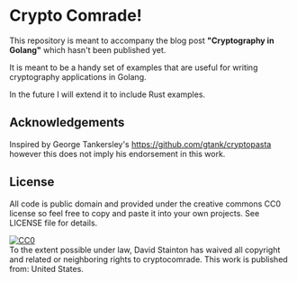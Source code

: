 
Crypto Comrade!
===============

This repository is meant to accompany the blog post **"Cryptography in Golang"**
which hasn't been published yet.

It is meant to be a handy set of examples that are useful
for writing cryptography applications in Golang.

In the future I will extend it to include Rust examples.


Acknowledgements
----------------

Inspired by George Tankersley's https://github.com/gtank/cryptopasta
however this does not imply his endorsement in this work.

License
-------

All code is public domain and provided under the creative commons CC0 license so
feel free to copy and paste it into your own projects. See LICENSE file for details.


<p xmlns:dct="http://purl.org/dc/terms/" xmlns:vcard="http://www.w3.org/2001/vcard-rdf/3.0#">
  <a rel="license"
     href="http://creativecommons.org/publicdomain/zero/1.0/">
    <img src="http://i.creativecommons.org/p/zero/1.0/88x31.png" style="border-style: none;" alt="CC0" />
  </a>
  <br />
  To the extent possible under law,
  <span resource="[_:publisher]" rel="dct:publisher">
    <span property="dct:title">David Stainton</span></span>
  has waived all copyright and related or neighboring rights to
  <span property="dct:title">cryptocomrade</span>.
This work is published from:
<span property="vcard:Country" datatype="dct:ISO3166"
      content="US" about="[_:publisher]">
  United States</span>.
</p>
